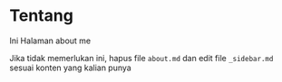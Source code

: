 # Tentang

Ini Halaman about me

Jika tidak memerlukan ini, hapus file `about.md` dan edit file `_sidebar.md` sesuai konten yang kalian punya

